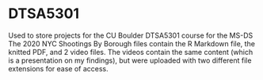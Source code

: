 # DTSA5301
Used to store projects for the CU Boulder DTSA5301 course for the MS-DS
The 2020 NYC Shootings By Borough files contain the R Markdown file, the knitted PDF, and 2 video files. The videos contain the same content (which is a presentation on my findings), but were uploaded with two different file extensions for ease of access.
